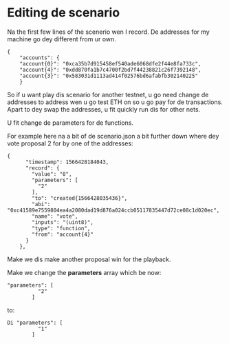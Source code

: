 # Editing de scenario

Na the first few lines of the scenerio wen I record.  De addresses for my machine go dey different from ur own.

```
{
    "accounts": {
    "account{0}": "0xca35b7d915458ef540ade6068dfe2f44e8fa733c",
    "account{4}": "0xdd870fa1b7c4700f2bd7f44238821c26f7392148",
    "account{3}": "0x583031d1113ad414f02576bd6afabfb302140225"
    }
```

So if u want play dis scenario for another testnet, u go need change de addresses to address wen u go test ETH on so u go pay for de transactions.  Apart to dey swap the addresses, u fit quickly run dis for other nets.

U fit change de parameters for de functions.

For example here na a bit of de scenario.json a bit further down where dey vote proposal 2 for by one of the addresses:

```
{
      "timestamp": 1566428184043,
      "record": {
        "value": "0",
        "parameters": [
          "2"
        ],
        "to": "created{1566428035436}",
        "abi": "0xc41589e7559804ea4a2080dad19d876a024ccb05117835447d72ce08c1d020ec",
        "name": "vote",
        "inputs": "(uint8)",
        "type": "function",
        "from": "account{4}"
      }
    },
```

Make we dis make another proposal win for the playback.

Make we change the **parameters** array which be now:

```
"parameters": [
          "2"
        ]
```

to:

```
Di "parameters": [
          "1"
        ]
```
